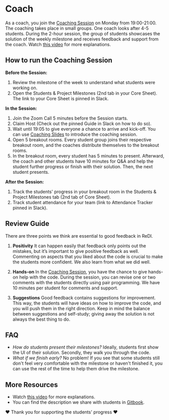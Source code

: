 # Coach
As a coach, you join the [Coaching Session](https://github.com/ReDI-School/fullstack_bootcamp/blob/main/volunteers/support_session.md) on Monday from 19:00-21:00. The coaching takes place in small groups. One coach looks after 4-5 students. During the 2-hour session, the group of students showcases the solution of the weekly milestone and receives feedback and support from the coach. Watch [this video](https://www.loom.com/share/99946e05a61f410093be6bc82d35d8f6?sid=718d2299-3557-47a8-bb7d-6c9939d28470) for more explanations. 

## How to run the Coaching Session

**Before the Session:**
1. Review the milestone of the week to understand what students were working on. 
2. Open the Students & Project Milestones (2nd tab in your Core Sheet). The link to your Core Sheet is pinned in Slack. 

**In the Session:**
1. Join the Zoom Call 5 minutes before the Session starts. 
2. Claim Host (Check out the pinned Guide in Slack on how to do so).
3. Wait until 19:05 to give everyone a chance to arrive and kick-off. You can use [Coaching Slides](https://docs.google.com/presentation/d/1dmqKmogq0h0jlT72YHExxUzFRTWN4UrTPIISnyQnUXg/edit#slide=id.g2ea1f48da22_0_0) to introduce the coaching session.
4. Open 5 breakout rooms. Every student group joins their respective breakout room, and the coaches distribute themselves to the breakout rooms.
5. In the breakout room, every student has 5 minutes to present. Afterward, the coach and other students have 10 minutes for Q&A and help the student further progress or finish with their solution. Then, the next student presents. 

**After the Session:**
1. Track the students' progress in your breakout room in the Students & Project Milestones tab (2nd tab of Core Sheet).
2. Track student attendance for your team (link to Attendance Tracker pinned in Slack).

## Review Guide 
There are three points we think are essential to good feedback in ReDI.

1. **Positivity**
It can happen easily that feedback only points out the mistakes, but it’s important to give positive feedback as well. Commenting on aspects that you liked about the code is crucial to make the students more confident. We also learn from what we did well.

2. **Hands-on**
In the [Coaching Session](https://github.com/ReDI-School/fullstack_bootcamp/blob/main/volunteers/support_session.md), you have the chance to give hands-on help with the code. During the session, you can revise one or two comments with the students directly using pair programming. We have 10 minutes per student for comments and support. 

3. **Suggestions**
Good feedback contains suggestions for improvement. This way, the students will have ideas on how to improve the code, and you will push them in the right direction. Keep in mind the balance between suggestions and self-study; giving away the solution is not always the best thing to do.

## FAQ

- _How do students present their milestones?_ Ideally, students first show the UI of their solution. Secondly, they walk you through the code.
- _What if we finish early?_ No problem! If you see that some students still don't feel very comfortable with the milestone or haven't finished it, you can use the rest of the time to help them drive the milestone.

## More Resources

- Watch [this video](https://www.loom.com/share/99946e05a61f410093be6bc82d35d8f6?sid=718d2299-3557-47a8-bb7d-6c9939d28470) for more explanations.
- You can find the description we share with students in [Gitbook](https://redi-school-1.gitbook.io/full-stack-bootcamp/study-manual/weekly-structure/coaching-session).

❤️ Thank you for supporting the students' progress ❤